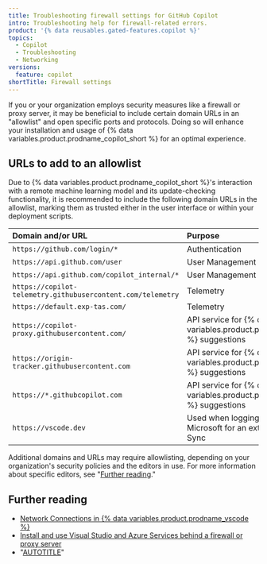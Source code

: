 ```yaml
---
title: Troubleshooting firewall settings for GitHub Copilot
intro: Troubleshooting help for firewall-related errors.
product: '{% data reusables.gated-features.copilot %}'
topics:
  - Copilot
  - Troubleshooting
  - Networking
versions:
  feature: copilot
shortTitle: Firewall settings
---
```


If you or your organization employs security measures like a firewall or proxy server, it may be beneficial to include certain domain URLs in an "allowlist" and open specific ports and protocols. Doing so will enhance your installation and usage of {% data variables.product.prodname_copilot_short %} for an optimal experience.

## URLs to add to an allowlist

Due to {% data variables.product.prodname_copilot_short %}'s interaction with a remote machine learning model and its update-checking functionality, it is recommended to include the following domain URLs in the allowlist, marking them as trusted either in the user interface or within your deployment scripts.

| Domain and/or URL                      | Purpose |
| :------------------------------------- | :--------------------------------- |
| `https://github.com/login/*`             | Authentication |
| `https://api.github.com/user`             | User Management |
| `https://api.github.com/copilot_internal/*` | User Management |
| `https://copilot-telemetry.githubusercontent.com/telemetry` | Telemetry |
| `https://default.exp-tas.com/` | Telemetry |
| `https://copilot-proxy.githubusercontent.com/` | API service for {% data variables.product.prodname_copilot_short %} suggestions |
| `https://origin-tracker.githubusercontent.com` | API service for {% data variables.product.prodname_copilot_short %} suggestions |
| `https://*.githubcopilot.com` | API service for {% data variables.product.prodname_copilot_short %} suggestions |
| `https://vscode.dev` | Used when logging in with GitHub or Microsoft for an extension or Settings Sync |

Additional domains and URLs may require allowlisting, depending on your organization's security policies and the editors in use. For more information about specific editors, see "[Further reading](#further-reading)."

## Further reading

* [Network Connections in {% data variables.product.prodname_vscode %}](https://code.visualstudio.com/docs/setup/network)
* [Install and use Visual Studio and Azure Services behind a firewall or proxy server](https://learn.microsoft.com/en-us/visualstudio/install/install-and-use-visual-studio-behind-a-firewall-or-proxy-server)
* "[AUTOTITLE](/get-started/using-github/troubleshooting-connectivity-problems)"
